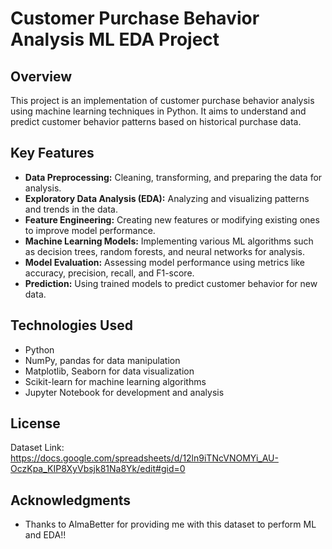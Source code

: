 # Customer Purchase Behavior Analysis ML EDA Project

## Overview
This project is an implementation of customer purchase behavior analysis using machine learning techniques in Python. It aims to understand and predict customer behavior patterns based on historical purchase data.

## Key Features
- **Data Preprocessing:** Cleaning, transforming, and preparing the data for analysis.
- **Exploratory Data Analysis (EDA):** Analyzing and visualizing patterns and trends in the data.
- **Feature Engineering:** Creating new features or modifying existing ones to improve model performance.
- **Machine Learning Models:** Implementing various ML algorithms such as decision trees, random forests, and neural networks for analysis.
- **Model Evaluation:** Assessing model performance using metrics like accuracy, precision, recall, and F1-score.
- **Prediction:** Using trained models to predict customer behavior for new data.

## Technologies Used
- Python
- NumPy, pandas for data manipulation
- Matplotlib, Seaborn for data visualization
- Scikit-learn for machine learning algorithms
- Jupyter Notebook for development and analysis

## License
Dataset Link:
https://docs.google.com/spreadsheets/d/12ln9iTNcVNOMYi_AU-OczKpa_KIP8XyVbsjk81Na8Yk/edit#gid=0

## Acknowledgments
- Thanks to AlmaBetter for providing me with this dataset to perform ML and EDA!!
  
